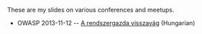 These are my slides on various conferences and meetups.

* OWASP 2013-11-12 -- [A rendszergazda visszavág](http://gbence.github.io/presentations/20131112-owasp/a-rendszergazda-visszavag.html) (Hungarian)
